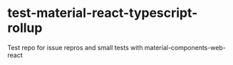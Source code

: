 # test-material-react-typescript-rollup
Test repo for issue repros and small tests with material-components-web-react
